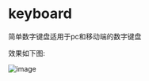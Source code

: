 # keyboard
简单数字键盘适用于pc和移动端的数字键盘

效果如下图:

![image](https://github.com/linwenfeng122/keyboard/blob/master/preview/keyboard.png)
